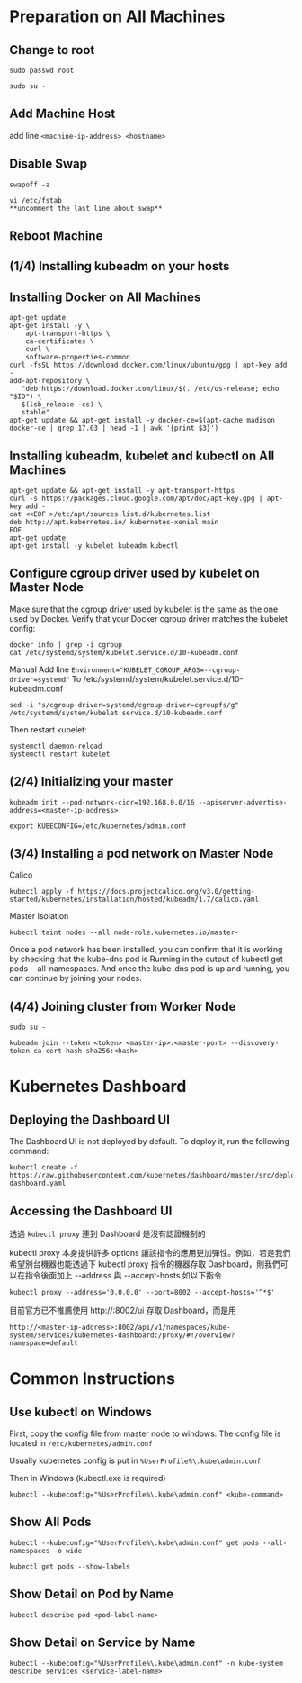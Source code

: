 # Preparation on All Machines
## Change to root
`sudo passwd root`

`sudo su -`

## Add Machine Host
add line `<machine-ip-address> <hostname>`

## Disable Swap
`swapoff -a`

```
vi /etc/fstab 
**uncomment the last line about swap**
```

## Reboot Machine

## (1/4) Installing kubeadm on your hosts

## Installing Docker on All Machines
```
apt-get update
apt-get install -y \
    apt-transport-https \
    ca-certificates \
    curl \
    software-properties-common
curl -fsSL https://download.docker.com/linux/ubuntu/gpg | apt-key add -
add-apt-repository \
   "deb https://download.docker.com/linux/$(. /etc/os-release; echo "$ID") \
   $(lsb_release -cs) \
   stable"
apt-get update && apt-get install -y docker-ce=$(apt-cache madison docker-ce | grep 17.03 | head -1 | awk '{print $3}')
```

## Installing kubeadm, kubelet and kubectl on All Machines
```
apt-get update && apt-get install -y apt-transport-https
curl -s https://packages.cloud.google.com/apt/doc/apt-key.gpg | apt-key add -
cat <<EOF >/etc/apt/sources.list.d/kubernetes.list
deb http://apt.kubernetes.io/ kubernetes-xenial main
EOF
apt-get update
apt-get install -y kubelet kubeadm kubectl
```

## Configure cgroup driver used by kubelet on Master Node
Make sure that the cgroup driver used by kubelet is the same as the one used by Docker. Verify that your Docker cgroup driver matches the kubelet config:
```
docker info | grep -i cgroup
cat /etc/systemd/system/kubelet.service.d/10-kubeadm.conf
```
Manual Add line
`Environment="KUBELET_CGROUP_ARGS=--cgroup-driver=systemd"`
To /etc/systemd/system/kubelet.service.d/10-kubeadm.conf
```
sed -i "s/cgroup-driver=systemd/cgroup-driver=cgroupfs/g" /etc/systemd/system/kubelet.service.d/10-kubeadm.conf
```
Then restart kubelet:
```
systemctl daemon-reload
systemctl restart kubelet
```

## (2/4) Initializing your master
`kubeadm init --pod-network-cidr=192.168.0.0/16 --apiserver-advertise-address=<master-ip-address>`

`export KUBECONFIG=/etc/kubernetes/admin.conf`

## (3/4) Installing a pod network on Master Node
Calico

`kubectl apply -f https://docs.projectcalico.org/v3.0/getting-started/kubernetes/installation/hosted/kubeadm/1.7/calico.yaml`

Master Isolation

`kubectl taint nodes --all node-role.kubernetes.io/master-`

Once a pod network has been installed, you can confirm that it is working by checking that the kube-dns pod is Running in the output of kubectl get pods --all-namespaces. And once the kube-dns pod is up and running, you can continue by joining your nodes.

## (4/4) Joining cluster from Worker Node

`sudo su -`
```
kubeadm join --token <token> <master-ip>:<master-port> --discovery-token-ca-cert-hash sha256:<hash>
```
# Kubernetes Dashboard
## Deploying the Dashboard UI

The Dashboard UI is not deployed by default. To deploy it, run the following command:
```
kubectl create -f https://raw.githubusercontent.com/kubernetes/dashboard/master/src/deploy/recommended/kubernetes-dashboard.yaml
```

## Accessing the Dashboard UI

透過 `kubectl proxy` 連到 Dashboard 是沒有認證機制的

kubectl proxy 本身提供許多 options 讓該指令的應用更加彈性。例如，若是我們希望別台機器也能透過下 kubectl proxy 指令的機器存取 Dashboard，則我們可以在指令後面加上 --address 與 --accept-hosts 如以下指令
```
kubectl proxy --address='0.0.0.0' --port=8002 --accept-hosts='^*$'
```

目前官方已不推薦使用 http://<master-ip-address>:8002/ui 存取 Dashboard，而是用
```
http://<master-ip-address>:8002/api/v1/namespaces/kube-system/services/kubernetes-dashboard:/proxy/#!/overview?namespace=default
```

# Common Instructions

## Use kubectl on Windows
First, copy the config file from master node to windows.
The config file is located in `/etc/kubernetes/admin.conf`

Usually kubernetes config is put in `%UserProfile%\.kube\admin.conf`

Then in Windows (kubectl.exe is required)

`kubectl --kubeconfig="%UserProfile%\.kube\admin.conf" <kube-command>`

## Show All Pods

`kubectl --kubeconfig="%UserProfile%\.kube\admin.conf" get pods --all-namespaces -o wide`

`kubectl get pods --show-labels`

## Show Detail on Pod by Name

`kubectl describe pod <pod-label-name>`

## Show Detail on Service by Name

`kubectl --kubeconfig="%UserProfile%\.kube\admin.conf" -n kube-system describe services <service-label-name>`
